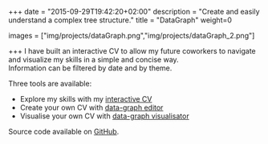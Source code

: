 +++
date = "2015-09-29T19:42:20+02:00"
description = "Create and easily understand a complex tree structure."
title = "DataGraph"
weight=0

images = ["img/projects/dataGraph.png","img/projects/dataGraph_2.png"]

+++
I have built an interactive CV to allow my future coworkers to navigate and visualize my skills in a simple and concise way.  
Information can be filtered by date and by theme.

Three tools are available:

- Explore my skills with my [interactive CV](https://mejjjor.github.io/dataGraphExample/)  
- Create your own CV with [data-graph editor](https://mejjjor.github.io/dataGraphExample/editor.html)  
- Visualise your own CV with [data-graph visualisator](https://mejjjor.github.io/dataGraphExample/visualisator.html)

Source code available on [GitHub](https://github.com/mejjjor/dataGraph).
